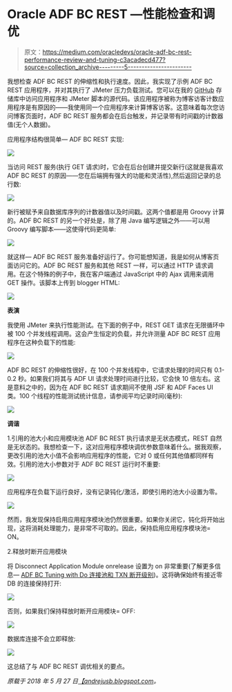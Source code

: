 # Oracle ADF BC REST —性能检查和调优

> 原文：<https://medium.com/oracledevs/oracle-adf-bc-rest-performance-review-and-tuning-c3acadecd477?source=collection_archive---------5----------------------->

我想检查 ADF BC REST 的伸缩性和执行速度。因此，我实现了示例 ADF BC REST 应用程序，并对其执行了 JMeter 压力负载测试。您可以在我的 [GitHub](https://github.com/abaranovskis-redsamurai/blogvisitcounter) 存储库中访问应用程序和 JMeter 脚本的源代码。该应用程序被称为博客访客计数应用程序是有原因的——我使用同一个应用程序来计算博客访客。这意味着每次您访问博客页面时，ADF BC REST 服务都会在后台触发，并记录带有时间戳的计数器值(无个人数据)。

应用程序结构很简单— ADF BC REST 实现:

![](img/a46aa0eda814d31faa278f2899a9bc72.png)

当访问 REST 服务(执行 GET 请求)时，它会在后台创建并提交新行(这就是我喜欢 ADF BC REST 的原因——您在后端拥有强大的功能和灵活性),然后返回记录的总行数:

![](img/5f12494ab9f1afe73afa8d5cce8b3acd.png)

新行被赋予来自数据库序列的计数器值以及时间戳。这两个值都是用 Groovy 计算的。ADF BC REST 的另一个好处是，除了用 Java 编写逻辑之外——可以用 Groovy 编写脚本——这使得代码更简单:

![](img/e8c19a4515bc94aad5992761264a0024.png)

就这样— ADF BC REST 服务准备好运行了。你可能想知道，我是如何从博客页面访问它的。ADF BC REST 服务和其他 REST 一样，可以通过 HTTP 请求调用。在这个特殊的例子中，我在客户端通过 JavaScript 中的 Ajax 调用来调用 GET 操作。该脚本上传到 blogger HTML:

![](img/f8d31be5e8d6890cb48ad48fd64187fc.png)

**表演**

我使用 JMeter 来执行性能测试。在下面的例子中，REST GET 请求在无限循环中被 100 个并发线程调用。这会产生恒定的负载，并允许测量 ADF BC REST 应用程序在这种负载下的性能:

![](img/389334476bcffcccd7a09682b357d915.png)

ADF BC REST 的伸缩性很好，在 100 个并发线程中，它请求处理的时间只有 0.1-0.2 秒。如果我们将其与 ADF UI 请求处理时间进行比较，它会快 10 倍左右。这是意料之中的，因为在 ADF BC REST 请求期间不使用 JSF 和 ADF Faces UI 类。100 个线程的性能测试统计信息，请参阅平均记录时间(毫秒):

![](img/235b636f927362dbe9feff9f86e71b5e.png)

**调谐**

1.引用的池大小和应用模块池 ADF BC REST 执行请求是无状态模式，REST 自然是无状态的。我想检查一下，这对应用程序模块调优参数意味着什么。据我观察，更改引用的池大小值不会影响应用程序的性能，它对 0 或任何其他值都同样有效。引用的池大小参数对于 ADF BC REST 运行时不重要:

![](img/d31654712737e3e7f4b3b0237e5678e3.png)

应用程序在负载下运行良好，没有记录钝化/激活，即使引用的池大小设置为零。

![](img/a87369f39a203670a58c429cfa8be0cb.png)

然而，我发现保持启用应用程序模块池仍然很重要。如果你关闭它，钝化将开始出现，这将消耗处理能力，是非常不可取的。因此，保持启用应用程序模块池= ON。

2.释放时断开应用模块

将 Disconnect Application Module onrelease 设置为 on 非常重要(了解更多信息— [ADF BC Tuning with Do 连接池和 TXN 断开级别](http://andrejusb.blogspot.lt/2011/10/adf-bc-tuning-with-do-connection.html))。这将确保始终有接近零 DB 的连接保持打开:

![](img/c5e39a4a1340d51a5b608811eba73385.png)

否则，如果我们保持释放时断开应用模块= OFF:

![](img/5b276d98930aaeb2d2b3585cbaa8c63e.png)

数据库连接不会立即释放:

![](img/13cb7afa4109f7d4698b2d068e204b00.png)

这总结了与 ADF BC REST 调优相关的要点。

*原载于 2018 年 5 月 27 日*[*【andrejusb.blogspot.com*](https://andrejusb.blogspot.lt/2018/05/oracle-adf-bc-rest-performance-review.html)*。*